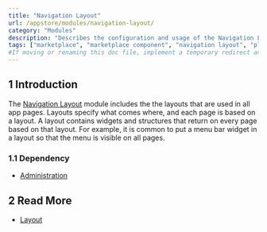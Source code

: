 ```yaml
---
title: "Navigation Layout"
url: /appstore/modules/navigation-layout/
category: "Modules"
description: "Describes the configuration and usage of the Navigation Layout module, which is available in the Mendix Marketplace."
tags: ["marketplace", "marketplace component", "navigation layout", "platform support"]
#If moving or renaming this doc file, implement a temporary redirect and let the respective team know they should update the URL in the product. See Mapping to Products for more details.
---
```


## 1 Introduction

The [Navigation Layout](https://marketplace.mendix.com/link/component/23446/) module includes the the layouts that are used in all app pages. Layouts specify what comes where, and each page is based on a layout. A layout contains widgets and structures that return on every page based on that layout. For example, it is common to put a menu bar widget in a layout so that the menu is visible on all pages.

### 1.1 Dependency

* [Administration](https://marketplace.mendix.com/link/component/23513/)

## 2 Read More

* [Layout](/refguide/layout)
